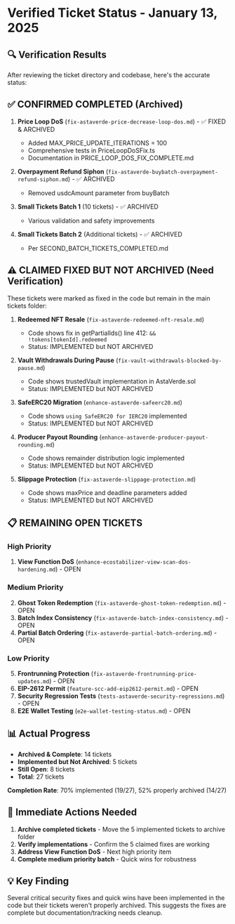 # Verified Ticket Status - January 13, 2025

## 🔍 Verification Results

After reviewing the ticket directory and codebase, here's the accurate status:

## ✅ CONFIRMED COMPLETED (Archived)

1. **Price Loop DoS** (`fix-astaverde-price-decrease-loop-dos.md`) - ✅ FIXED & ARCHIVED
    - Added MAX_PRICE_UPDATE_ITERATIONS = 100
    - Comprehensive tests in PriceLoopDoSFix.ts
    - Documentation in PRICE_LOOP_DOS_FIX_COMPLETE.md

2. **Overpayment Refund Siphon** (`fix-astaverde-buybatch-overpayment-refund-siphon.md`) - ✅ ARCHIVED
    - Removed usdcAmount parameter from buyBatch

3. **Small Tickets Batch 1** (10 tickets) - ✅ ARCHIVED
    - Various validation and safety improvements

4. **Small Tickets Batch 2** (Additional tickets) - ✅ ARCHIVED
    - Per SECOND_BATCH_TICKETS_COMPLETED.md

## ⚠️ CLAIMED FIXED BUT NOT ARCHIVED (Need Verification)

These tickets were marked as fixed in the code but remain in the main tickets folder:

1. **Redeemed NFT Resale** (`fix-astaverde-redeemed-nft-resale.md`)
    - Code shows fix in getPartialIds() line 412: `&& !tokens[tokenId].redeemed`
    - Status: IMPLEMENTED but NOT ARCHIVED

2. **Vault Withdrawals During Pause** (`fix-vault-withdrawals-blocked-by-pause.md`)
    - Code shows trustedVault implementation in AstaVerde.sol
    - Status: IMPLEMENTED but NOT ARCHIVED

3. **SafeERC20 Migration** (`enhance-astaverde-safeerc20.md`)
    - Code shows `using SafeERC20 for IERC20` implemented
    - Status: IMPLEMENTED but NOT ARCHIVED

4. **Producer Payout Rounding** (`enhance-astaverde-producer-payout-rounding.md`)
    - Code shows remainder distribution logic implemented
    - Status: IMPLEMENTED but NOT ARCHIVED

5. **Slippage Protection** (`fix-astaverde-slippage-protection.md`)
    - Code shows maxPrice and deadline parameters added
    - Status: IMPLEMENTED but NOT ARCHIVED

## 📋 REMAINING OPEN TICKETS

### High Priority

1. **View Function DoS** (`enhance-ecostabilizer-view-scan-dos-hardening.md`) - OPEN

### Medium Priority

2. **Ghost Token Redemption** (`fix-astaverde-ghost-token-redemption.md`) - OPEN
3. **Batch Index Consistency** (`fix-astaverde-batch-index-consistency.md`) - OPEN
4. **Partial Batch Ordering** (`fix-astaverde-partial-batch-ordering.md`) - OPEN

### Low Priority

5. **Frontrunning Protection** (`fix-astaverde-frontrunning-price-updates.md`) - OPEN
6. **EIP-2612 Permit** (`feature-scc-add-eip2612-permit.md`) - OPEN
7. **Security Regression Tests** (`tests-astaverde-security-regressions.md`) - OPEN
8. **E2E Wallet Testing** (`e2e-wallet-testing-status.md`) - OPEN

## 📊 Actual Progress

- **Archived & Complete**: 14 tickets
- **Implemented but Not Archived**: 5 tickets
- **Still Open**: 8 tickets
- **Total**: 27 tickets

**Completion Rate**: 70% implemented (19/27), 52% properly archived (14/27)

## 🎯 Immediate Actions Needed

1. **Archive completed tickets** - Move the 5 implemented tickets to archive folder
2. **Verify implementations** - Confirm the 5 claimed fixes are working
3. **Address View Function DoS** - Next high priority item
4. **Complete medium priority batch** - Quick wins for robustness

## 💡 Key Finding

Several critical security fixes and quick wins have been implemented in the code but their tickets weren't properly archived. This suggests the fixes are complete but documentation/tracking needs cleanup.
